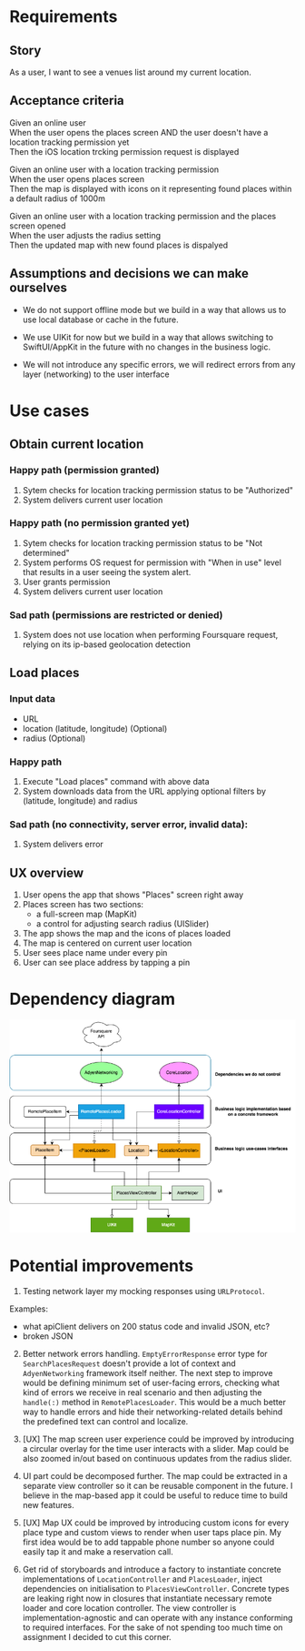 # Requirements

## Story
As a user, I want to see a venues list around my current location.

## Acceptance criteria

Given an online user  
When the user opens the places screen
AND 
the user doesn't have a location tracking permission yet  
Then the iOS location trcking permission request is displayed

Given an online user with a location tracking permission  
When the user opens places screen  
Then the map is displayed with icons on it representing found places within a default radius of 1000m

Given an online user with a location tracking permission and the places screen opened  
When the user adjusts the radius setting  
Then the updated map with new found places is dispalyed

## Assumptions and decisions we can make ourselves

- We do not support offline mode but we build in a way that allows us to use local database or cache in the future.

- We use UIKit for now but we build in a way that allows switching to SwiftUI/AppKit in the future with no changes in the business logic.

- We will not introduce any specific errors, we will redirect errors from any layer (networking) to the user interface

# Use cases

## Obtain current location

### Happy path (permission granted)
1. Sytem checks for location tracking permission status to be "Authorized"
2. System delivers current user location 

### Happy path (no permission granted yet)
1. Sytem checks for location tracking permission status to be "Not determined"
2. System performs OS request for permission with "When in use" level that results in a user seeing the system alert. 
3. User grants permission
4. System delivers current user location

### Sad path (permissions are restricted or denied)
1. System does not use location when performing Foursquare request, relying on its ip-based geolocation detection

## Load places
### Input data
- URL 
- location (latitude, longitude) (Optional)
- radius (Optional)

### Happy path
1. Execute "Load places" command with above data
2. System downloads data from the URL applying optional filters by (latitude, longitude) and radius

### Sad path (no connectivity, server error, invalid data):
1. System delivers error

## UX overview
1. User opens the app that shows "Places" screen right away
2. Places screen has two sections: 
    - a full-screen map (MapKit)
    - a control for adjusting search radius (UISlider)
3. The app shows the map and the icons of places loaded
4. The map is centered on current user location
5. User sees place name under every pin
6. User can see place address by tapping a pin

# Dependency diagram

![Diagram](PlacesDependencyChart.drawio.png)

# Potential improvements
1. Testing network layer my mocking responses using `URLProtocol`. 

Examples:
- what apiClient delivers on 200 status code and invalid JSON, etc?
- broken JSON

2. Better network errors handling. `EmptyErrorResponse` error type for `SearchPlacesRequest` doesn't provide a lot of context and `AdyenNetworking` framework itself neither. The next step to improve would be defining minimum set of user-facing errors, checking what kind of errors we receive in real scenario and then adjusting the `handle(:)` method in `RemotePlacesLoader`. This would be a much better way to handle errors and hide their networking-related details behind the predefined text can control and localize.

3. [UX] The map screen user experience could be improved by introducing a circular overlay for the time user interacts with a slider. Map could be also zoomed in/out based on continuous updates from the radius slider.

4. UI part could be decomposed further. The map could be extracted in a separate view controller so it can be reusable component in the future. I believe in the map-based app it could be useful to reduce time to build new features.

5. [UX] Map UX could be improved by introducing custom icons for every place type and custom views to render when user taps place pin. My first idea would be to add tappable phone number so anyone could easily tap it and make a reservation call.

6. Get rid of storyboards and introduce a factory to instantiate concrete implementations of `LocationController` and `PlacesLoader`, inject dependencies on initialisation to `PlacesViewController`. Concrete types are leaking right now in closures that instantiate necessary remote loader and core location controller. The view controller is implementation-agnostic and can operate with any instance conforming to required interfaces. 
For the sake of not spending too much time on assignment I decided to cut this corner.